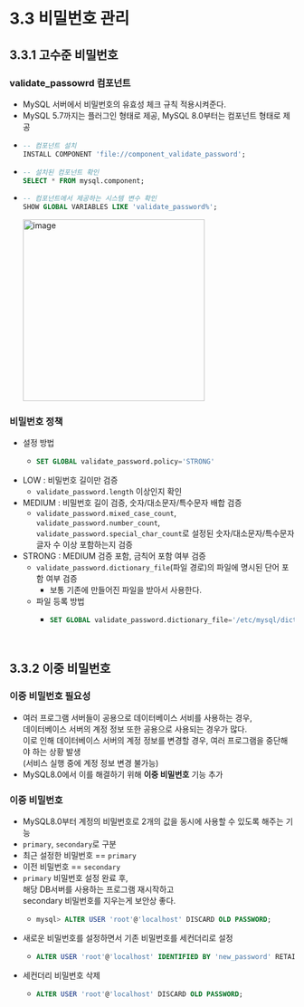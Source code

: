 # 3.3 비밀번호 관리
## 3.3.1 고수준 비밀번호
### validate_passowrd 컴포넌트
- MySQL 서버에서 비밀번호의 유효성 체크 규칙 적용시켜준다.
- MySQL 5.7까지는 플러그인 형태로 제공, MySQL 8.0부터는 컴포넌트 형태로 제공
- ```sql
  -- 컴포넌트 설치
  INSTALL COMPONENT 'file://component_validate_password';
  ```
- ```sql
  -- 설치된 컴포넌트 확인
  SELECT * FROM mysql.component;
  ```
- ```sql
  -- 컴포넌트에서 제공하는 시스템 변수 확인
  SHOW GLOBAL VARIABLES LIKE 'validate_password%';
  ```
  <img width="321" alt="image" src="https://github.com/user-attachments/assets/55401c74-2296-4e14-a759-db1ec5c8a1a2" />

### 비밀번호 정책
- 설정 방법
  - ```sql
    SET GLOBAL validate_password.policy='STRONG'
    ``` 
- LOW : 비밀번호 길이만 검증
  - `validate_password.length` 이상인지 확인
- MEDIUM : 비밀번호 길이 검증, 숫자/대소문자/특수문자 배합 검증
  - `validate_password.mixed_case_count`, `validate_password.number_count`, `validate_password.special_char_count`로
    설정된 숫자/대소문자/특수문자 글자 수 이상 포함하는지 검증
- STRONG : MEDIUM 검증 포함, 금칙어 포함 여부 검증
  - `validate_password.dictionary_file`(파일 경로)의 파일에 명시된 단어 포함 여부 검증
    - 보통 기존에 만들어진 파일을 받아서 사용한다.
  - 파일 등록 방법
    - ```sql
      SET GLOBAL validate_password.dictionary_file='/etc/mysql/dictionary.txt'
      ```
<br>

## 3.3.2 이중 비밀번호
### 이중 비밀번호 필요성
- 여러 프로그램 서버들이 공용으로 데이터베이스 서비를 사용하는 경우,<br>
  데이터베이스 서버의 계정 정보 또한 공용으로 사용되는 경우가 많다. <br>
  이로 인해 데이터베이스 서버의 계정 정보를 변경할 경우, 여러 프로그램을 중단해야 하는 상황 발생 <br>
  (서비스 실행 중에 계정 정보 변경 불가능)
- MySQL8.0에서 이를 해결하기 위해 **이중 비밀번호** 기능 추가

### 이중 비밀번호
- MySQL8.0부터 계정의 비밀번호로 2개의 값을 동시에 사용할 수 있도록 해주는 기능
- `primary`, `secondary`로 구분
- 최근 설정한 비밀번호 == `primary`
- 이전 비밀번호 == `secondary`
- `primary` 비밀번호 설정 완료 후,<br>
  해당 DB서버를 사용하는 프로그램 재시작하고<br>
  secondary 비밀번호를 지우는게 보안상 좋다.<br>
  - ```sql
    mysql> ALTER USER 'root'@'localhost' DISCARD OLD PASSWORD;
    ``` 
- 새로운 비밀번호를 설정하면서 기존 비밀번호를 세컨더리로 설정
  - ```sql
    ALTER USER 'root'@'localhost' IDENTIFIED BY 'new_password' RETAIN CURRENT PASSWORD;
    ```
- 세컨더리 비밀번호 삭제
  - ```sql
    ALTER USER 'root'@'localhost' DISCARD OLD PASSWORD;
    ```
